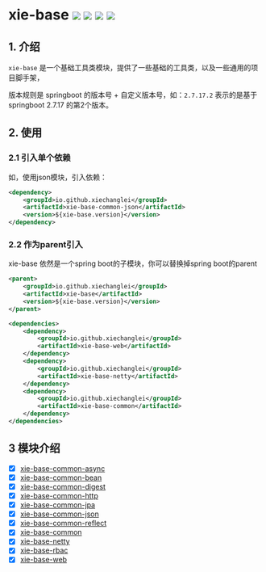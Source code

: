 # xie-base ![](https://img.shields.io/badge/license-Apache2.0-blue) ![](https://img.shields.io/badge/version-2.7.17.2-green) ![](https://img.shields.io/badge/java-jdk8-green) ![](https://img.shields.io/badge/springboot-2.7.17-green)

## 1. 介绍

`xie-base` 是一个基础工具类模块，提供了一些基础的工具类，以及一些通用的项目脚手架，

版本规则是 springboot 的版本号 + 自定义版本号，如：`2.7.17.2` 表示的是基于 springboot 2.7.17 的第2个版本。

## 2. 使用

### 2.1 引入单个依赖
如，使用json模块，引入依赖：
```xml
<dependency>
    <groupId>io.github.xiechanglei</groupId>
    <artifactId>xie-base-common-json</artifactId>
    <version>${xie-base.version}</version>
</dependency>
```

### 2.2 作为parent引入
xie-base 依然是一个spring boot的子模块，你可以替换掉spring boot的parent
```xml
<parent>
    <groupId>io.github.xiechanglei</groupId>
    <artifactId>xie-base</artifactId>
    <version>${xie-base.version}</version>
</parent>

<dependencies>
    <dependency>
        <groupId>io.github.xiechanglei</groupId>
        <artifactId>xie-base-web</artifactId>
    </dependency>
    <dependency>
        <groupId>io.github.xiechanglei</groupId>
        <artifactId>xie-base-netty</artifactId>
    </dependency>
    <dependency>
        <groupId>io.github.xiechanglei</groupId>
        <artifactId>xie-base-common</artifactId>
    </dependency>
</dependencies>
```

## 3 模块介绍
- [x] [xie-base-common-async](./xie-base-common-async/README.md)
- [x] [xie-base-common-bean](./xie-base-common-bean/README.md)
- [x] [xie-base-common-digest](./xie-base-common-digest/README.md)
- [x] [xie-base-common-http](./xie-base-common-http/README.md)
- [x] [xie-base-common-jpa](./xie-base-common-jpa/README.md)
- [x] [xie-base-common-json](./xie-base-common-json/README.md)
- [x] [xie-base-common-reflect](./xie-base-common-reflect/README.md)
- [x] [xie-base-common](./xie-base-common/README.md)
- [x] [xie-base-netty](./xie-base-netty/README.md)
- [x] [xie-base-rbac](./xie-base-rbac/README.md)
- [x] [xie-base-web](./xie-base-web/README.md)